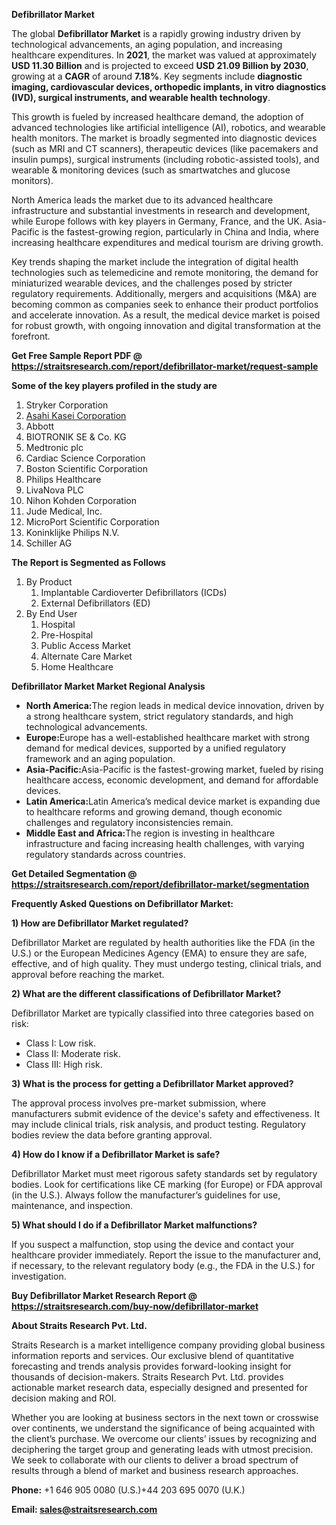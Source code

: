 <p><strong>Defibrillator Market</strong></p>
<p>The global <strong>Defibrillator Market</strong> is a rapidly growing industry driven by technological advancements, an aging population, and increasing healthcare expenditures. In <strong>2021</strong>, the market was valued at approximately <strong>USD 11.30 Billion</strong> and is projected to exceed <strong>USD 21.09 Billion</strong><strong> by 2030</strong>, growing at a <strong>CAGR</strong> of around <strong>7.18</strong><strong>%</strong>. Key segments include <strong>diagnostic imaging, cardiovascular devices, orthopedic implants, in vitro diagnostics (IVD), surgical instruments, and wearable health technology</strong>.</p>
<p>This growth is fueled by increased healthcare demand, the adoption of advanced technologies like artificial intelligence (AI), robotics, and wearable health monitors. The market is broadly segmented into diagnostic devices (such as MRI and CT scanners), therapeutic devices (like pacemakers and insulin pumps), surgical instruments (including robotic-assisted tools), and wearable &amp; monitoring devices (such as smartwatches and glucose monitors).</p>
<p>North America leads the market due to its advanced healthcare infrastructure and substantial investments in research and development, while Europe follows with key players in Germany, France, and the UK. Asia-Pacific is the fastest-growing region, particularly in China and India, where increasing healthcare expenditures and medical tourism are driving growth.</p>
<p>Key trends shaping the market include the integration of digital health technologies such as telemedicine and remote monitoring, the demand for miniaturized wearable devices, and the challenges posed by stricter regulatory requirements. Additionally, mergers and acquisitions (M&amp;A) are becoming common as companies seek to enhance their product portfolios and accelerate innovation. As a result, the medical device market is poised for robust growth, with ongoing innovation and digital transformation at the forefront.</p>
<p><strong>Get Free Sample Report PDF @ <a href=https://straitsresearch.com/report/defibrillator-market/request-sample>https://straitsresearch.com/report/defibrillator-market/request-sample</a></strong></p>
<div>
<div><strong>Some of the key players profiled in the study are</strong></div>
</div>
<p><ol>
<li>Stryker Corporation</li>
<li><a href=""https://www.asahi-kasei.com/"" target=""_blank"">Asahi Kasei Corporation</a></li>
<li>Abbott</li>
<li>BIOTRONIK SE &amp; Co. KG</li>
<li>Medtronic plc</li>
<li>Cardiac Science Corporation</li>
<li>Boston Scientific Corporation</li>
<li>Philips Healthcare</li>
<li>LivaNova PLC</li>
<li>Nihon Kohden Corporation</li>
<li>Jude Medical, Inc.</li>
<li>MicroPort Scientific Corporation</li>
<li>Koninklijke Philips N.V.</li>
<li>Schiller AG</li>
</ol></p>
<p><strong>The Report is Segmented as Follows</strong></p>
<p><ol>
<li>By Product
<ol>
<li>Implantable Cardioverter Defibrillators (ICDs)</li>
<li>External Defibrillators (ED)</li>
</ol>
</li>
<li>By End User
<ol>
<li>Hospital</li>
<li>Pre-Hospital</li>
<li>Public Access Market</li>
<li>Alternate Care Market</li>
<li>Home Healthcare</li>
</ol>
</li>
</ol></p>
<p><strong>Defibrillator Market Market Regional Analysis</strong></p>
<ul>
<li><strong>North America:</strong>The region leads in medical device innovation, driven by a strong healthcare system, strict regulatory standards, and high technological advancements.</li>
<li><strong>Europe:</strong>Europe has a well-established healthcare market with strong demand for medical devices, supported by a unified regulatory framework and an aging population.</li>
<li><strong>Asia-Pacific:</strong>Asia-Pacific is the fastest-growing market, fueled by rising healthcare access, economic development, and demand for affordable devices.</li>
<li><strong>Latin America:</strong>Latin America&rsquo;s medical device market is expanding due to healthcare reforms and growing demand, though economic challenges and regulatory inconsistencies remain.</li>
<li><strong>Middle East and Africa:</strong>The region is investing in healthcare infrastructure and facing increasing health challenges, with varying regulatory standards across countries.</li>
</ul>
<p><strong>Get Detailed Segmentation @ <a href=https://straitsresearch.com/report/defibrillator-market/segmentation>https://straitsresearch.com/report/defibrillator-market/segmentation</a></strong></p>
<p><strong>Frequently Asked Questions on Defibrillator Market:</strong></p>
<p><strong>1) How are Defibrillator Market regulated?</strong></p>
<p>Defibrillator Market are regulated by health authorities like the FDA (in the U.S.) or the European Medicines Agency (EMA) to ensure they are safe, effective, and of high quality. They must undergo testing, clinical trials, and approval before reaching the market.</p>
<p><strong>2) What are the different classifications of Defibrillator Market?</strong></p>
<p>Defibrillator Market are typically classified into three categories based on risk:</p>
<ul>
<li>Class I: Low risk.</li>
<li>Class II: Moderate risk.</li>
<li>Class III: High risk.</li>
</ul>
<p><strong>3) What is the process for getting a Defibrillator Market approved?</strong></p>
<p>The approval process involves pre-market submission, where manufacturers submit evidence of the device's safety and effectiveness. It may include clinical trials, risk analysis, and product testing. Regulatory bodies review the data before granting approval.</p>
<p><strong>4) How do I know if a Defibrillator Market is safe?</strong></p>
<p>Defibrillator Market must meet rigorous safety standards set by regulatory bodies. Look for certifications like CE marking (for Europe) or FDA approval (in the U.S.). Always follow the manufacturer&rsquo;s guidelines for use, maintenance, and inspection.</p>
<p><strong>5) What should I do if a Defibrillator Market malfunctions?</strong></p>
<p>If you suspect a malfunction, stop using the device and contact your healthcare provider immediately. Report the issue to the manufacturer and, if necessary, to the relevant regulatory body (e.g., the FDA in the U.S.) for investigation.</p>
<p><strong>Buy Defibrillator Market Research Report @ <a href=https://straitsresearch.com/buy-now/defibrillator-market>https://straitsresearch.com/buy-now/defibrillator-market</a></strong></p>
<p><strong>About Straits Research Pvt. Ltd.</strong></p>
<p>Straits Research is a market intelligence company providing global business information reports and services. Our exclusive blend of quantitative forecasting and trends analysis provides forward-looking insight for thousands of decision-makers. Straits Research Pvt. Ltd. provides actionable market research data, especially designed and presented for decision making and ROI.</p>
<p>Whether you are looking at business sectors in the next town or crosswise over continents, we understand the significance of being acquainted with the client&rsquo;s purchase. We overcome our clients&rsquo; issues by recognizing and deciphering the target group and generating leads with utmost precision. We seek to collaborate with our clients to deliver a broad spectrum of results through a blend of market and business research approaches.</p>
<p><strong><strong>Phone:</strong></strong> +1 646 905 0080 (U.S.)+44 203 695 0070 (U.K.)</p>
<p><strong><strong>Email: </strong></strong><a href=mailto:sales@straitsresearch.com><strong><u><strong>sales@straitsresearch.com</strong></u></strong></a></p>
